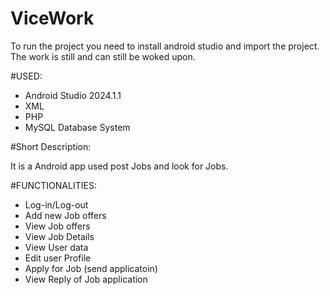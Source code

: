 # ViceWork

To run the project you need to install android studio and import the project. The work is still and can still be woked upon.

#USED:

- Android Studio 2024.1.1
- XML
- PHP
- MySQL Database System
  
#Short Description: 

It is a Android app used post Jobs and look for Jobs.

#FUNCTIONALITIES:

- Log-in/Log-out
- Add new Job offers
- View Job offers
- View Job Details
- View User data
- Edit user Profile
- Apply for Job (send applicatoin)
- View Reply of Job application
